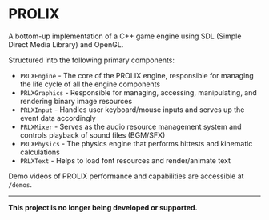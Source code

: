 PROLIX
======

A bottom-up implementation of a C++ game engine using SDL (Simple Direct Media Library) and OpenGL.

Structured into the following primary components:

+ `PRLXEngine` - The core of the PROLIX engine, responsible for managing the life cycle of all the engine components
+ `PRLXGraphics` - Responsible for managing, accessing, manipulating, and rendering binary image resources
+ `PRLXInput` - Handles user keyboard/mouse inputs and serves up the event data accordingly
+ `PRLXMixer` - Serves as the audio resource management system and controls playback of sound files (BGM/SFX)
+ `PRLXPhysics` - The physics engine that performs hittests and kinematic calculations
+ `PRLXText` - Helps to load font resources and render/animate text

Demo videos of PROLIX performance and capabilities are accessible at `/demos`.

_______________
**This project is no longer being developed or supported.**

